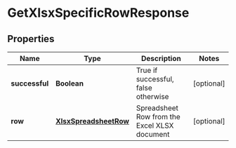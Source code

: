 
# GetXlsxSpecificRowResponse

## Properties
Name | Type | Description | Notes
------------ | ------------- | ------------- | -------------
**successful** | **Boolean** | True if successful, false otherwise |  [optional]
**row** | [**XlsxSpreadsheetRow**](XlsxSpreadsheetRow.md) | Spreadsheet Row from the Excel XLSX document |  [optional]



